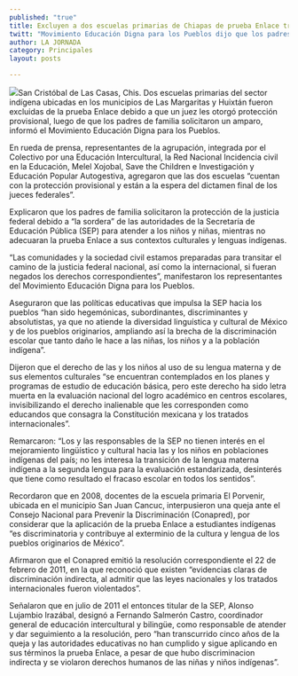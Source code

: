 ```yaml
---
published: "true"
title: Excluyen a dos escuelas primarias de Chiapas de prueba Enlace tras solicitud de amparo
twitt: "Movimiento Educación Digna para los Pueblos dijo que los padres de familia solicitaron la protección de la justicia debido a “la sordera” de autoridades de la SEP para atender a niños y niñas, mientras no adecuaran el examen a sus contextos culturales y lenguas indígenas"
author: LA JORNADA
category: Principales
layout: posts

---
```




![](http://i.imgur.com/bsAAv4Dm.jpg)San Cristóbal de Las Casas, Chis. Dos escuelas primarias del sector indígena ubicadas en los municipios de Las Margaritas y Huixtán fueron excluidas de la prueba Enlace debido a que un juez les otorgó protección provisional, luego de que los padres de familia solicitaron un amparo, informó el Movimiento Educación Digna para los Pueblos.

En rueda de prensa, representantes de la agrupación, integrada por el Colectivo por una Educación Intercultural, la Red Nacional Incidencia civil en la Educación, Melel Xojobal, Save the Children e Investigación y Educación Popular Autogestiva, agregaron que las dos escuelas “cuentan con la protección provisional y están a la espera del dictamen final de los jueces federales”.

Explicaron que los padres de familia solicitaron la protección de la justicia federal debido a “la sordera” de las autoridades de la Secretaría de Educación Pública (SEP) para atender a los niños y niñas, mientras no adecuaran la prueba Enlace a sus contextos culturales y lenguas indígenas.

“Las comunidades y la sociedad civil estamos preparadas para transitar el camino de la justicia federal nacional, así como la internacional, si fueran negados los derechos correspondientes”, manifestaron los representantes del Movimiento Educación Digna para los Pueblos.

Aseguraron que las políticas educativas que impulsa la SEP hacia los pueblos “han sido hegemónicas, subordinantes, discriminantes y absolutistas, ya que no atiende la diversidad linguística y cultural de México y de los pueblos originarios, ampliando así la brecha de la discriminación escolar que tanto daño le hace a las niñas, los niños y a la población indígena”.

Dijeron que el derecho de las y los niños al uso de su lengua materna y de sus elementos culturales “se encuentran contemplados en los planes y programas de estudio de educación básica, pero este derecho ha sido letra muerta en la evaluación nacional del logro académico en centros escolares, invisibilizando el derecho inalienable que les corresponden como educandos que consagra la Constitución mexicana y los tratados internacionales”.

Remarcaron: “Los y las responsables de la SEP no tienen interés en el mejoramiento lingüístico y cultural hacia las y los niños en poblaciones indígenas del país; no les interesa la transición de la lengua materna indígena a la segunda lengua para la evaluación estandarizada, desinterés que tiene como resultado el fracaso escolar en todos los sentidos”.

Recordaron que en 2008, docentes de la escuela primaria El Porvenir, ubicada en el municipio San Juan Cancuc, interpusieron una queja ante el Consejo Nacional para Prevenir la Discriminación (Conapred), por considerar que la aplicación de la prueba Enlace a estudiantes indígenas “es discriminatoria y contribuye al exterminio de la cultura y lengua de los pueblos originarios de México”.

Afirmaron que el Conapred emitió la resolución correspondiente el 22 de febrero de 2011, en la que reconoció que existen “evidencias claras de discriminación indirecta, al admitir que las leyes nacionales y los tratados internacionales fueron violentados”.

Señalaron que en julio de 2011 el entonces titular de la SEP, Alonso Lujambio Irazábal, designó a Fernando Salmerón Castro, coordinador general de educación intercultural y bilingüe, como responsable de atender y dar seguimiento a la resolución, pero “han transcurrido cinco años de la queja y las autoridades educativas no han cumplido y sigue aplicando en sus términos la prueba Enlace, a pesar de que hubo discriminacion indirecta y se violaron derechos humanos de las niñas y niños indígenas”.

